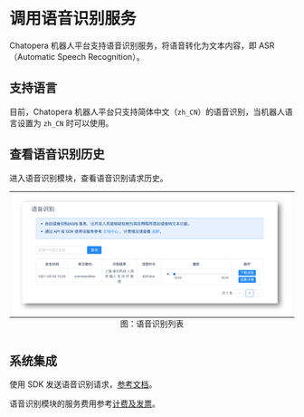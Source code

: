 # 调用语音识别服务

Chatopera 机器人平台支持语音识别服务，将语音转化为文本内容，即 ASR（Automatic Speech Recognition）。

## 支持语言

目前，Chatopera 机器人平台只支持简体中文（`zh_CN`）的语音识别，当机器人语言设置为 `zh_CN` 时可以使用。

## 查看语音识别历史

进入语音识别模块，查看语音识别请求历史。

<table class="image">
<caption align="bottom">图：语音识别列表</caption>
<tr><td><img width="800" src="../../../images/products/platform/screenshot-20210905-102649.png" alt="语音识别列表"/></td></tr>
</table>

## 系统集成

使用 SDK 发送语音识别请求，[参考文档](/products/chatbot-platform/references/sdk/chatbot/asr.html)。

语音识别模块的服务费用参考[计费及发票](/products/chatbot-platform/contract/billing.html#语音识别)。

